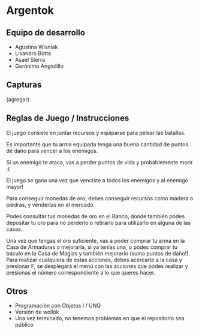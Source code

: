 # Argentok

## Equipo de desarrollo

- Agustina Wisniak
- Lisandro Botta
- Asael Sierra
- Gerónimo Angiolillo

## Capturas

(agregar)

## Reglas de Juego / Instrucciones
El juego consiste en juntar recursos y equiparse para pelear las batallas.	

Es importante que tu arma equipada tenga una buena cantidad de puntos de daño para vencer a los enemigos.	

Si un enemigo te ataca, vas a perder puntos de vida y probablemente morir :(	

El juego se gana una vez que venciste a todos los enemigos y al enemigo mayor!		

Para conseguir monedas de oro, debes conseguir recursos como madera o piedras, y venderlas en el mercado. 	

Podes consultar tus monedas de oro en el Banco, donde también podes depositar tu oro para no perderlo o retirarlo para utilizarlo en alguna de las casas.

Una vez que tengas el oro suficiente, vas a poder comprar tu arma en la Casa de Armaduras o mejorarla, si ya tenías una, o podes comprar tu báculo en la Casa de Magias y también mejorarlo (suma puntos de daño!). Para realizar cualquiera de estas acciones, debes acercarte a la casa y presionar F, se desplegará el menú con las acciones que podes realizar y presionas el número correspondiente a lo que queres hacer.	


## Otros

- Programación con Objetos I / UNQ
- Versión de wollok
- Una vez terminado, no tenemos problemas en que el repositorio sea público 
